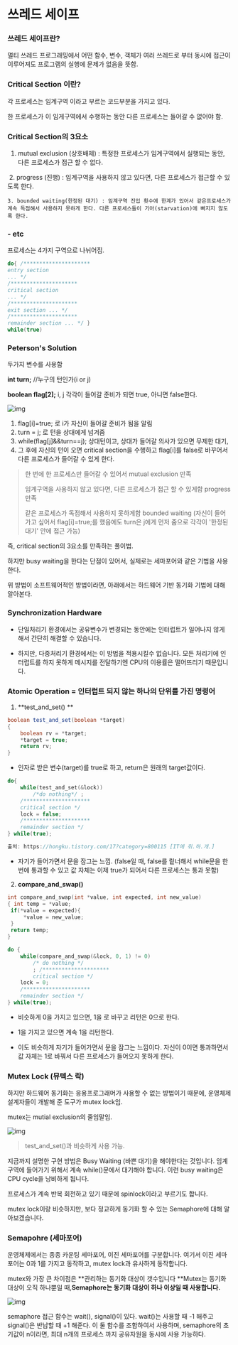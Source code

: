 # 쓰레드 세이프

 ### 쓰레드 세이프란?

멀티 쓰레드 프로그래밍에서 어떤 함수, 변수, 객체가 여러 쓰레드로 부터 동시에 접근이 이루어져도 프로그램의 실행에 문제가 없음을 뜻함.



### Critical Section 이란?

각 프로세스는 임계구역 이라고 부르는 코드부분을 가지고 있다.

한 프로세스가 이 임게구역에서 수행하는 동안 다른 프로세스는 들어갈 수 없어야 함.

### Critical Section의 3요소

1.  mutual exclusion (상호배제)  : 특정한 프로세스가 임계구역에서 실행되는 동안, 다른 프로세스가 접근 할 수 없다.

​     2. progress (진행) : 임계구역을 사용하지 않고 있다면, 다른 프로세스가 접근할 수 있도록 한다.

    3. bounded waiting(한정된 대기) : 임계구역 진입 횟수에 한계가 있어서 같은프로세스가 계속 독점해서 사용하지 못하게 한다. 다른 프로세스들이 기아(starvation)에 빠지지 않도록 한다.

### - etc

프로세스는 4가지 구역으로 나뉘어짐.

```c
do{ /********************* 
entry section 
... */ 
/********************* 
critical section 
... */ 
/********************* 
exit section ... */ 
/********************* 
remainder section ... */ } 
while(true)
```



### Peterson's Solution

두가지 변수를 사용함

**int turn;** //누구의 턴인가(i or j)

**boolean flag[2];** i, j 각각이 들어갈 준비가 되면 true, 아니면 false한다.

![img](https://t1.daumcdn.net/cfile/tistory/9968AF495A309FDF22)

1. flag[i]=true; 로 i가 자신이 들어갈 준비가 됨을 알림
2. turn = j; 로 턴을 상대에게 넘겨줌
3. while(flag[j]&&turn==j); 상대턴이고, 상대가 들어갈 의사가 있으면 무제한 대기,
4. 그 후에 자신의 턴이 오면 critical section을 수행하고 flag[i]를 false로 바꾸어서 다른 프로세스가 들어갈 수 있게 한다.

> 한 번에 한 프로세스만 들어갈 수 있어서 mutual exclusion 만족
>
> 임계구역을 사용하지 않고 있다면, 다른 프로세스가 접근 할 수 있게함 progress 만족
>
> 같은 프로세스가 독점해서 사용하지 못하게함 bounded waiting (자신이 들어가고 싶어서 flag[i]=true;를 했음에도 turn은 j에게 먼저 줌으로 각각이 '한정된 대기' 안에 접근 가능)

즉, critical section의 3요소를 만족하는 풀이법.

하지만 busy waiting을 한다는 단점이 있어서, 실제로는 세마포어와 같은 기법을 사용한다.

위 방법이 소프트웨어적인 방법이라면, 아래에서는 하드웨어 기반 동기화 기법에 대해 알아본다.



### **Synchronization Hardware**

- 단일처리기 환경에서는 공유변수가 변경되는 동안에는 인터럽트가 일어나지 않게 해서 간단히 해결할 수 있습니다.

- 하지만, 다중처리기 환경에서는 이 방법을 적용시킬수 없습니다. 모든 처리기에 인터럽트를 하지 못하게 메시지를 전달하기엔 CPU의 이용률은 떨어뜨리기 때문입니다.



### Atomic Operation = 인터럽트 되지 않는 하나의 단위를 가진 명령어

1. **test_and_set() **

```java
boolean test_and_set(boolean *target) 
{ 
    boolean rv = *target; 
    *target = true; 
	return rv; 
}
```

- 인자로 받은 변수(target)를 true로 하고, return은 원래의 target값이다.

```c
do{ 
    while(test_and_set(&lock)) 
        /*do nothing*/ ; 
    /********************* 
    critical section */ 
    lock = false; 
    /********************* 
    remainder section */ 
} while(true);

출처: https://hongku.tistory.com/17?category=800115 [IT에 취.하.개.]
```



- 자기가 들어가면서 문을 잠그는 느낌. (false일 때, false를 맅너해서 while문을 한번에 통과할 수 있고 값 자체는 이제 true가 되어서 다른 프로세스는 통과 못함)



2. **compare_and_swap()**

```c
int compare_and_swap(int *value, int expected, int new_value)
{ int temp = *value; 
 if(*value = expected){ 
     *value = new_value; 
 } 
 return temp; 
}

```

```c
do { 
    while(compare_and_swap(&lock, 0, 1) != 0) 
        /* do nothing */ 
        ; /********************* 
        critical section */ 
    lock = 0; 
    /********************* 
    remainder section */ 
} while(true);

```

- 비슷하게 0을 가지고 있으면, 1을 로 바꾸고 리턴은 0으로 한다.
- 1을 가지고 있으면 계속 1을 리턴한다.



- 이도 비슷하게 자기가 들어가면서 문을 잠그는 느낌이다. 자신이 0이면 통과하면서 값 자체는 1로 바꿔서 다른 프로세스가 들어오지 못하게 한다. 



### Mutex Lock (뮤텍스 락)

하지만 하드웨어 동기화는 응용프로그래머가 사용할 수 없는 방법이기 때문에, 운영체제 설계자들이 개발해 준 도구가 mutex lock임.

mutex는 mutial exclusion의 줄임말임.

![img](https://t1.daumcdn.net/cfile/tistory/9949BC485A30D9132E)

>  test_and_set()과 비슷하게  사용 가능.

지금까지 설명한 구현 방법은 Busy Waiting (바쁜 대기)을 해야한다는 것입니다. 임계구역에 들어가기 위해서 계속 while()문에서 대기해야 합니다. 이런 busy waiting은 CPU cycle을 낭비하게 됩니다.

프로세스가 계속 반복 회전하고 있기 때문에 spinlock이라고 부르기도 합니다.



mutex lock이랑 비슷하지만, 보다 정교하게 동기화 할 수 있는 Semaphore에 대해 알아보겠습니다.

### Semapohre (세마포어)

운영체제에서는 종종 카운팅 세마포어, 이진 세마포어를 구분합니다. 여기서 이진 세마포어는 0과 1를 가지고 동작하고, mutex lock과 유사하게 동작합니다.

mutex와 가장 큰 차이점은  **관리하는 동기화 대상이 갯수입니다  **Mutex는 동기화 대상이 오직 하나뿐일 때,**Semaphore는 동기화 대상이 하나 이상일 때 사용합니다.**

![img](https://t1.daumcdn.net/cfile/tistory/99131C395A30DB5107)



semaphore 접근 함수는 wait(), signal()이 있다.   wait()는 사용할 때 -1 해주고 signal()은 반납할 때 +1 해준다. 이 둘 함수를 조합하여서 사용하며, semaphore의 초기값이 n이라면, 최대 n개의 프로세스 까지 공유자원을 동시에 사용 가능하다.